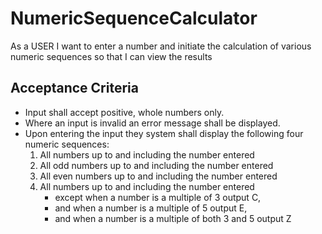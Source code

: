# NumericSequenceCalculator
As a USER I want to enter a number and initiate the calculation of various numeric sequences so that I can view the results

## Acceptance Criteria

<ul>
  <li>Input shall accept positive, whole numbers only.</li>
  <li>Where an input is invalid an error message shall be displayed.</li>
  <li>
    Upon entering the input they system shall display the following four numeric sequences:
    <ol>
      <li>All numbers up to and including the number entered</li>
      <li>All odd numbers up to and including the number entered</li>
      <li>All even numbers up to and including the number entered</li>
      <li>
        All numbers up to and including the number entered
        <ul>
          <li>except when a number is a multiple of 3 output C,</li>
          <li>and when a number is a multiple of 5 output E,</li>
          <li>and when a number is a multiple of both 3 and 5 output Z</li>
        </ul>
      </li>
    </ol>
  </li>
</ul>
 
 
 





